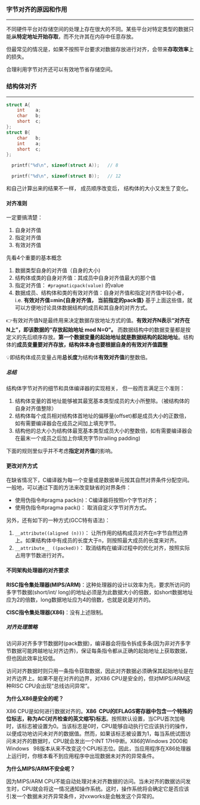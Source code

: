 ### 字节对齐的原因和作用
---
不同硬件平台对存储空间的处理上存在很大的不同。某些平台对特定类型的数据只能**从特定地址开始存取**，而不允许其在内存中任意存放。

但最常见的情况是，如果不按照平台要求对数据存放进行对齐，会带来**存取效率**上的损失。

合理利用字节对齐还可以有效地节省存储空间。

### 结构体对齐
---
```c
struct A{
    int    a;
    char   b;
    short  c;
};
struct B{
    char   b;
    int    a;
    short  c;
};

  printf("%d\n", sizeof(struct A));   // 8

  printf("%d\n", sizeof(struct B));   // 12
```
和自己计算出来的结果不一样， 成员顺序改变后， 结构体的大小又发生了变化。

#### 对齐准则
一定要搞清楚：
1. 自身对齐值
2. 指定对齐值
3. 有效对齐值

先看4个重要的基本概念
1. 数据类型自身的对齐值（自身的大小)
2. 结构体或类的自身对齐值：其成员中自身对齐值最大的那个值
3. 指定对齐值： `#pragmaticpack(value)`   的value
4. 数据成员、结构体和类的有效对齐值：自身对齐值和指定对齐值中较小者，i.e. **有效对齐值=min{自身对齐值， 当前指定的pack值}**
基于上面这些值，就可以方便地讨论具体数据结构的成员和其自身的对齐方式。

👉有效对齐值N是最终用来决定数据存放地址方式的值。**有效对齐N表示“对齐在N上”，即该数据的“存放起始地址 mod N=0”。** 而数据结构中的数据变量都是按定义的先后顺序存放。**第一个数据变量的起始地址就是数据结构的起始地址**。结构体的**成员变量要对齐存放，结构体本身也要根据自身的有效对齐值圆整**

💡即结构体成员变量占用**总长度**为结构体**有效对齐值**的整数倍。

##### 总结
结构体字节对齐的细节和具体编译器的实现相关， 但一般而言满足三个准则：
1. 结构体变量的首地址能够被其最宽基本类型成员的大小所整除。（被结构体的自身对齐值整除）
2. 结构体每个成员相对结构体首地址的偏移量(offset)都是成员大小的正数倍，如有需要编译器会在成员之间加上填充字节。
3. 结构他的总大小为结构体最宽基本类型成员大小的整数倍，如有需要编译器会在最末一个成员之后加上你填充字节(trailing padding)

下面的规则里似乎并不考虑**指定对齐值**的影响。

#### 更改对齐方式
在缺省情况下，C编译器为每一个变量或是数据单元按其自然对界条件分配空间。一般地，可以通过下面的方法来改变缺省的对界条件：

- 使用伪指令#pragma pack(n)：C编译器将按照n个字节对齐；
- 使用伪指令#pragma pack()： 取消自定义字节对齐方式。

另外，还有如下的一种方式(GCC特有语法)：
1. `__attribute((aligned (n)))`： 让所作用的结构成员对齐在n字节自然边界上。如果结构体中有成员的长度大于n，则按照最大成员的长度来对齐。
2. `__attribute__ ((packed))`： 取消结构在编译过程中的优化对齐，按照实际占用字节数进行对齐。

#### 不同架构处理器的对齐要求
**RISC指令集处理器(MIPS/ARM)**：这种处理器的设计以效率为先，要求所访问的多字节数据(short/int/ long)的地址必须是为此数据大小的倍数，如short数据地址应为2的倍数，long数据地址应为4的倍数，也就是说是对齐的。

**CISC指令集处理器(X86)**：没有上述限制。

##### 对齐处理策略
访问非对齐多字节数据时(pack数据)，编译器会将指令拆成多条(因为非对齐多字节数据可能跨越地址对齐边界)，保证每条指令都从正确的起始地址上获取数据，但也因此效率比较低。

访问对齐数据时则只用一条指令获取数据，因此对齐数据必须确保其起始地址是在对齐边界上。如果不是在对齐的边界，对X86 CPU是安全的，但对MIPS/ARM这种RISC CPU会出现“总线访问异常”。

**为什么X86是安全的呢？**

X86 CPU是如何进行数据对齐的。**X86  CPU的EFLAGS寄存器中包含一个特殊的位标志，称为AC(对齐检查的英文缩写)标志**。按照默认设置，当CPU首次加电时，该标志被设置为0。当该标志是0时，CPU能够自动执行它应该执行的操作，以便成功地访问未对齐的数据值。然而，如果该标志被设置为1，每当系统试图访问未对齐的数据时，CPU就会发出一个INT 17H中断。X86的Windows 2000和Windows   98版本从来不改变这个CPU标志位。因此，当应用程序在X86处理器上运行时，你根本看不到应用程序中出现数据未对齐的异常条件。

**为什么MIPS/ARM不安全呢？**

因为MIPS/ARM  CPU不能自动处理对未对齐数据的访问。当未对齐的数据访问发生时，CPU就会将这一情况通知操作系统。这时，操作系统将会确定它是否应该引发一个数据未对齐异常条件，对vxworks是会触发这个异常的。